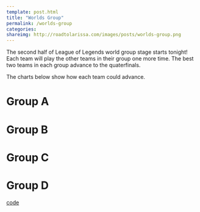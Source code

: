 ```yaml
---
template: post.html
title: "Worlds Group"
permalink: /worlds-group
categories: 
shareimg: http://roadtolarissa.com/images/posts/worlds-group.png
---
```


The second half of League of Legends world group stage starts tonight! Each team will play the other teams in their group one more time. The best two teams in each group advance to the quaterfinals. 

The charts below show how each team could advance.  


<h1 class='group-header'>Group A</h1>
<div class='group' id='group-a'></div>
<h1 class='group-header'>Group B</h1>
<div class='group' id='group-b'></div>
<h1 class='group-header'>Group C</h1>
<div class='group' id='group-c'></div>
<h1 class='group-header'>Group D</h1>
<div class='group' id='group-d'></div>



<span class='source'>[code](https://github.com/1wheel/roadtolarissa/blob/master/source/worlds-group/script.js)</span>


<link rel="stylesheet" type="text/css" href="/worlds-group/style.css">

<script src="/worlds-group/d3v4.js"></script>
<script src="/worlds-group/lodash.js"></script>
<script src="/worlds-group/swoopy-drag.js"></script>
<script src="/worlds-group/script.js"></script>